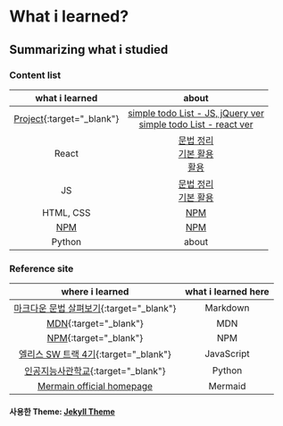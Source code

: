 # What i learned?

## Summarizing what i studied

### Content list

|                                                           what i learned                                                           |                                                                                                                                                                                                            about                                                                                                                                                                                                             |
| :--------------------------------------------------------------------------------------------------------------------------------: | :--------------------------------------------------------------------------------------------------------------------------------------------------------------------------------------------------------------------------------------------------------------------------------------------------------------------------------------------------------------------------------------------------------------------------: |
| <a href="https://github.com/leekh8/leekh8.github.io/tree/main/assets/lib/project/" target="\_blank">Project</a>{:target="\_blank"} |                                                    <a href="https://github.com/leekh8/leekh8.github.io/tree/main/assets/lib/project/JS/jQuery/todoList" target="\_blank">simple todo List - JS, jQuery ver</a><br><a href="https://github.com/leekh8/leekh8.github.io/tree/main/assets/lib/project/React/todolist/src" target="\_blank">simple todo List - react ver</a>                                                     |
|                                                               React                                                                | <a href="https://github.com/leekh8/leekh8.github.io/blob/main/assets/lib/code/React/react-grammar.jsx" target="\_blank">문법 정리</a><br><a href="https://github.com/leekh8/leekh8.github.io/blob/main/assets/lib/code/React/react-utilizing-basic.jsx" target="\_blank">기본 활용</a><br><a href="https://github.com/leekh8/leekh8.github.io/blob/main/assets/lib/code/React/react-utilizing.jsx" target="\_blank">활용</a> |
|                                                                 JS                                                                 |                                                                           <a href="https://github.com/leekh8/leekh8.github.io/blob/main/assets/lib/code/JS/js-grammar.js" target="_blank">문법 정리</a><br><a href="https://github.com/leekh8/leekh8.github.io/blob/main/assets/lib/code/JS/js-utilizing-basic.jsx" target="\_blank">기본 활용</a>                                                                           |
|                                                             HTML, CSS                                                              |                                                                                                                                                                                   <a href="https://www.npmjs.com/" target="_blank">NPM</a>                                                                                                                                                                                   |
|                                                   [NPM](https://www.npmjs.com/)                                                    |                                                                                                                                                                                   <a href="https://www.npmjs.com/" target="_blank">NPM</a>                                                                                                                                                                                   |
|                                                               Python                                                               |                                                                                                                                                                                                            about                                                                                                                                                                                                             |

### Reference site

|                                                                                         where i learned                                                                                         | what i learned here |
| :---------------------------------------------------------------------------------------------------------------------------------------------------------------------------------------------: | :-----------------: |
| [마크다운 문법 살펴보기](https://docs.github.com/en/get-started/writing-on-github/getting-started-with-writing-and-formatting-on-github/basic-writing-and-formatting-syntax){:target="\_blank"} |      Markdown       |
|                                                                   [MDN](https://developer.mozilla.org/ko/){:target="\_blank"}                                                                   |         MDN         |
|                                                                        [NPM](https://www.npmjs.com/){:target="\_blank"}                                                                         |         NPM         |
|                                                                [엘리스 SW 트랙 4기](https://elice.training/){:target="\_blank"}                                                                 |     JavaScript      |
|                                                                [인공지능사관학교](https://gj-aischool.or.kr/){:target="\_blank"}                                                                |       Python        |
|                                                                      [Mermain official homepage](https://mermaid.js.org/)                                                                       |       Mermaid       |

#### 사용한 Theme: [Jekyll Theme](./Chirpy-README.md)
